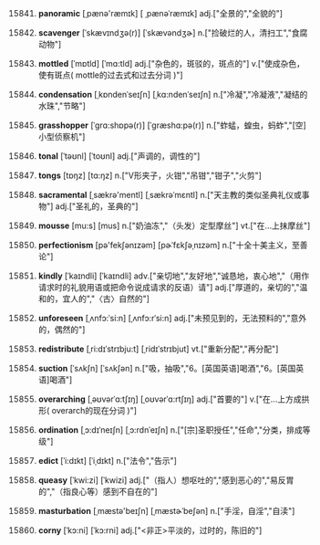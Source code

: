 15841. **panoramic**
[ˌpænə'ræmɪk]  [ ˌpænəˈræmɪk]
adj.["全景的","全貌的"]  

15842. **scavenger**
[ˈskævɪndʒə(r)]  [ˈskævəndʒɚ]
n.["捡破烂的人，清扫工","食腐动物"]  

15843. **mottled**
[ˈmɒtld]  [ˈmɑ:tld]
adj.["杂色的，斑驳的，斑点的"]  v.["使成杂色，使有斑点( mottle的过去式和过去分词 )"]  

15844. **condensation**
[ˌkɒndenˈseɪʃn]  [ˌkɑ:ndenˈseɪʃn]
n.["冷凝","冷凝液","凝结的水珠","节略"]  

15845. **grasshopper**
[ˈgrɑ:shɒpə(r)]  [ˈgræshɑ:pə(r)]
n.["蚱蜢，蝗虫，蚂蚱","[空]小型侦察机"]  

15846. **tonal**
[ˈtəʊnl]  [ˈtoʊnl]
adj.["声调的，调性的"]  

15847. **tongs**
[tɒŋz]  [tɑ:ŋz]
n.["V形夹子，火钳","吊钳","钳子","火剪"]  

15848. **sacramental**
[ˌsækrə'mentl]  [ˌsækrəˈmɛntl]
n.["天主教的类似圣典礼仪或事物"]  adj.["圣礼的，圣典的"]  

15849. **mousse**
[mu:s]  [mus]
n.["奶油冻","（头发）定型摩丝"]  vt.["在…上抹摩丝"]  

15850. **perfectionism**
[pə'fekʃənɪzəm]  [pɚˈfɛkʃəˌnɪzəm]
n.["十全十美主义，至善论"]  

15851. **kindly**
[ˈkaɪndli]  [ˈkaɪndli]
adv.["亲切地","友好地","诚恳地，衷心地","（用作请求时的礼貌用语或把命令说成请求的反语）请"]  adj.["厚道的，亲切的","温和的，宜人的","〈古〉自然的"]  

15852. **unforeseen**
[ˌʌnfɔ:ˈsi:n]  [ˌʌnfɔ:rˈsi:n]
adj.["未预见到的，无法预料的","意外的，偶然的"]  

15853. **redistribute**
[ˌri:dɪˈstrɪbju:t]  [ˌridɪˈstrɪbjut]
vt.["重新分配","再分配"]  

15854. **suction**
[ˈsʌkʃn]  [ˈsʌkʃən]
n.["吸，抽吸","6。[英国英语]喝酒","6。[英国英语]喝酒"]  

15855. **overarching**
[ˌəʊvərˈɑ:tʃɪŋ]  [ˌoʊvərˈɑ:rtʃɪŋ]
adj.["首要的"]  v.["在…上方成拱形( overarch的现在分词 )"]  

15856. **ordination**
[ˌɔ:dɪˈneɪʃn]  [ˌɔ:rdnˈeɪʃn]
n.["[宗]圣职授任","任命","分类，排成等级"]  

15857. **edict**
[ˈi:dɪkt]  [ˈiˌdɪkt]
n.["法令","告示"]  

15858. **queasy**
[ˈkwi:zi]  [ˈkwizi]
adj.["（指人）想呕吐的","感到恶心的","易反胃的","（指良心等）感到不自在的"]  

15859. **masturbation**
[ˌmæstə'beɪʃn]  [ˌmæstɚˈbeʃən]
n.["手淫，自淫","自渎"]  

15860. **corny**
[ˈkɔ:ni]  [ˈkɔ:rni]
adj.["<非正>平淡的，过时的，陈旧的"]  

